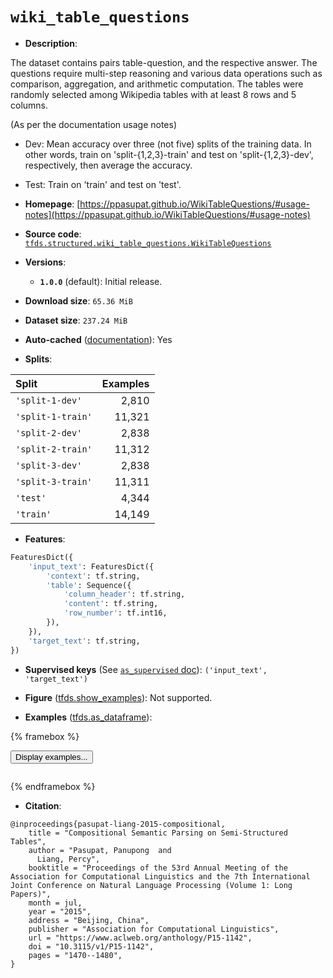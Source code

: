 <div itemscope itemtype="http://schema.org/Dataset">
  <div itemscope itemprop="includedInDataCatalog" itemtype="http://schema.org/DataCatalog">
    <meta itemprop="name" content="TensorFlow Datasets" />
  </div>
  <meta itemprop="name" content="wiki_table_questions" />
  <meta itemprop="description" content="The dataset contains pairs table-question, and the respective answer. The&#10;questions require multi-step reasoning and various data operations such as&#10;comparison, aggregation, and arithmetic computation. The tables were randomly&#10;selected among Wikipedia tables with at least 8 rows and 5 columns.&#10;&#10;(As per the documentation usage notes)&#10;&#10;- Dev: Mean accuracy over three (not five) splits of the training data. In other&#10;words, train on &#x27;split-{1,2,3}-train&#x27; and test on &#x27;split-{1,2,3}-dev&#x27;,&#10;respectively, then average the accuracy.&#10;&#10;- Test: Train on &#x27;train&#x27; and test on &#x27;test&#x27;.&#10;&#10;To use this dataset:&#10;&#10;```python&#10;import tensorflow_datasets as tfds&#10;&#10;ds = tfds.load(&#x27;wiki_table_questions&#x27;, split=&#x27;train&#x27;)&#10;for ex in ds.take(4):&#10;  print(ex)&#10;```&#10;&#10;See [the guide](https://www.tensorflow.org/datasets/overview) for more&#10;informations on [tensorflow_datasets](https://www.tensorflow.org/datasets).&#10;&#10;" />
  <meta itemprop="url" content="https://www.tensorflow.org/datasets/catalog/wiki_table_questions" />
  <meta itemprop="sameAs" content="https://ppasupat.github.io/WikiTableQuestions/#usage-notes" />
  <meta itemprop="citation" content="@inproceedings{pasupat-liang-2015-compositional,&#10;    title = &quot;Compositional Semantic Parsing on Semi-Structured Tables&quot;,&#10;    author = &quot;Pasupat, Panupong  and&#10;      Liang, Percy&quot;,&#10;    booktitle = &quot;Proceedings of the 53rd Annual Meeting of the Association for Computational Linguistics and the 7th International Joint Conference on Natural Language Processing (Volume 1: Long Papers)&quot;,&#10;    month = jul,&#10;    year = &quot;2015&quot;,&#10;    address = &quot;Beijing, China&quot;,&#10;    publisher = &quot;Association for Computational Linguistics&quot;,&#10;    url = &quot;https://www.aclweb.org/anthology/P15-1142&quot;,&#10;    doi = &quot;10.3115/v1/P15-1142&quot;,&#10;    pages = &quot;1470--1480&quot;,&#10;}" />
</div>

# `wiki_table_questions`

*   **Description**:

The dataset contains pairs table-question, and the respective answer. The
questions require multi-step reasoning and various data operations such as
comparison, aggregation, and arithmetic computation. The tables were randomly
selected among Wikipedia tables with at least 8 rows and 5 columns.

(As per the documentation usage notes)

-   Dev: Mean accuracy over three (not five) splits of the training data. In
    other words, train on 'split-{1,2,3}-train' and test on 'split-{1,2,3}-dev',
    respectively, then average the accuracy.

-   Test: Train on 'train' and test on 'test'.

*   **Homepage**:
    [https://ppasupat.github.io/WikiTableQuestions/#usage-notes](https://ppasupat.github.io/WikiTableQuestions/#usage-notes)

*   **Source code**:
    [`tfds.structured.wiki_table_questions.WikiTableQuestions`](https://github.com/tensorflow/datasets/tree/master/tensorflow_datasets/structured/wiki_table_questions/wiki_table_questions.py)

*   **Versions**:

    *   **`1.0.0`** (default): Initial release.

*   **Download size**: `65.36 MiB`

*   **Dataset size**: `237.24 MiB`

*   **Auto-cached**
    ([documentation](https://www.tensorflow.org/datasets/performances#auto-caching)):
    Yes

*   **Splits**:

Split             | Examples
:---------------- | -------:
`'split-1-dev'`   | 2,810
`'split-1-train'` | 11,321
`'split-2-dev'`   | 2,838
`'split-2-train'` | 11,312
`'split-3-dev'`   | 2,838
`'split-3-train'` | 11,311
`'test'`          | 4,344
`'train'`         | 14,149

*   **Features**:

```python
FeaturesDict({
    'input_text': FeaturesDict({
        'context': tf.string,
        'table': Sequence({
            'column_header': tf.string,
            'content': tf.string,
            'row_number': tf.int16,
        }),
    }),
    'target_text': tf.string,
})
```

*   **Supervised keys** (See
    [`as_supervised` doc](https://www.tensorflow.org/datasets/api_docs/python/tfds/load#args)):
    `('input_text', 'target_text')`

*   **Figure**
    ([tfds.show_examples](https://www.tensorflow.org/datasets/api_docs/python/tfds/visualization/show_examples)):
    Not supported.

*   **Examples**
    ([tfds.as_dataframe](https://www.tensorflow.org/datasets/api_docs/python/tfds/as_dataframe)):

<!-- mdformat off(HTML should not be auto-formatted) -->

{% framebox %}

<button id="displaydataframe">Display examples...</button>
<div id="dataframecontent" style="overflow-x:scroll"></div>
<script src="https://www.gstatic.com/external_hosted/jquery2.min.js"></script>
<script>
var url = "https://storage.googleapis.com/tfds-data/visualization/dataframe/wiki_table_questions-1.0.0.html";
$(document).ready(() => {
  $("#displaydataframe").click((event) => {
    // Disable the button after clicking (dataframe loaded only once).
    $("#displaydataframe").prop("disabled", true);

    // Pre-fetch and display the content
    $.get(url, (data) => {
      $("#dataframecontent").html(data);
    }).fail(() => {
      $("#dataframecontent").html(
        'Error loading examples. If the error persist, please open '
        + 'a new issue.'
      );
    });
  });
});
</script>

{% endframebox %}

<!-- mdformat on -->

*   **Citation**:

```
@inproceedings{pasupat-liang-2015-compositional,
    title = "Compositional Semantic Parsing on Semi-Structured Tables",
    author = "Pasupat, Panupong  and
      Liang, Percy",
    booktitle = "Proceedings of the 53rd Annual Meeting of the Association for Computational Linguistics and the 7th International Joint Conference on Natural Language Processing (Volume 1: Long Papers)",
    month = jul,
    year = "2015",
    address = "Beijing, China",
    publisher = "Association for Computational Linguistics",
    url = "https://www.aclweb.org/anthology/P15-1142",
    doi = "10.3115/v1/P15-1142",
    pages = "1470--1480",
}
```
